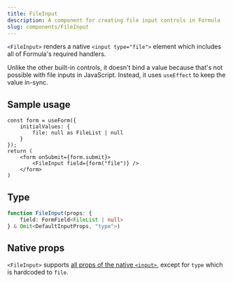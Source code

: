 ```yaml
---
title: FileInput
description: A component for creating file input controls in Formula
slug: components/FileInput
---
```


`<FileInput>` renders a native `<input type="file">` element which includes all of Formula's required handlers.

Unlike the other built-in controls, it doesn't bind a value because that's not possible with file inputs in JavaScript.
Instead, it uses `useEffect` to keep the value in-sync.

## Sample usage

```tsx
const form = useForm({
    initialValues: {
        file: null as FileList | null
    }
});
return (
    <form onSubmit={form.submit}>
        <FileInput field={form("file")} />
    </form>
)
```

## Type

```typescript
function FileInput(props: {
    field: FormField<FileList | null>
} & Omit<DefaultInputProps, "type">) 
```

## Native props

`<FileInput>` supports
[all props of the native `<input>`](https://developer.mozilla.org/en-US/docs/Web/HTML/Reference/Elements/input#attributes),
except for `type` which is hardcoded to `file`.
